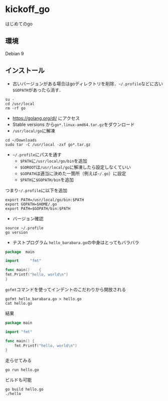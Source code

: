 # kickoff_go
はじめてのgo

## 環境
Debian 9

## インストール
* 古いバージョンがある場合はgoディレクトリを削除．`~/.profile`などに古い`$GOPATH`があったら消す．
```
su -
cd /usr/local
rm -rf go
```

* https://golang.org/dl/ にアクセス
* Stable versions から`go*.linux-amd64.tar.gz`をダウンロード
* `/usr/local/go`に解凍
```
cd ~/Downloads
sudo tar -C /usr/local -zxf go*.tar.gz
```

* `~/.profile`にパスを通す
	* `$PATH`に`/usr/local/go/bin`を追加
	* `$GOROOT`は`/usr/local/go`に解凍したら設定しなくていい
	* `$GOPATH`は適当に決めた一箇所（例えば`~/.go`）に設定
	* `$PATH`に`$GOPATH/bin`を追加

つまり`~/.profile`に以下を追加
```
export PATH=/usr/local/go/bin:$PATH
export GOPATH=$HOME/.go
export PATH=$GOPATH/bin:$PATH
```

* バージョン確認
```
source ~/.profile
go version
```

* テストプログラム
`hello_barabara.go`の中身はとってもバラバラ
```go
package  main

import     "fmt"

func main()    {
fmt.Printf("hello, world\n")
}
```
`gofmt`コマンドを使ってインデントのこだわりから開放される
```
gofmt hello_barabara.go > hello.go
cat hello.go
```
結果
```go
package main

import "fmt"

func main() {
	fmt.Printf("hello, world\n")
}
```
走らせてみる
```
go run hello.go
```
ビルドも可能
```
go build hello.go
./hello
```
